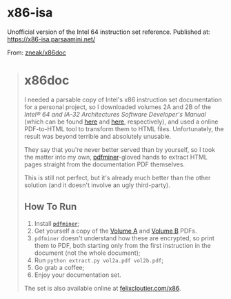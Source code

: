 # x86-isa
Unofficial version of the Intel 64 instruction set reference. Published at: https://x86-isa.parsaamini.net/

From: [zneak/x86doc](https://github.com/zneak/x86doc)
> x86doc
> ======
> 
> I needed a parsable copy of Intel's x86 instruction set documentation for a
> personal project, so I downloaded volumes 2A and 2B of the *Intel® 64 and IA-32
> Architectures Software Developer's Manual* (which can be found [here][1] and
> [here][2], respectively), and used a online PDF-to-HTML tool to transform them
> to HTML files. Unfortunately, the result was beyond terrible and absolutely
> unusable.
> 
> They say that you're never better served than by yourself, so I took the matter
> into my own, [pdfminer][3]-gloved hands to extract HTML pages straight from the
> documentation PDF themselves.
> 
> This is still not perfect, but it's already much better than the other solution
> (and it doesn't involve an ugly third-party).
> 
> How To Run
> ----------
> 
> 1. Install [`pdfminer`][3];
> 2. Get yourself a copy of the [Volume A][1] and [Volume B][2] PDFs.
> 3. `pdfminer` doesn't understand how these are encrypted, so print them to PDF,
> 	both starting only from the first instruction in the document (not the whole
> 	document);
> 4. Run `python extract.py vol2a.pdf vol2b.pdf`;
> 5. Go grab a coffee;
> 6. Enjoy your documentation set.
> 
> The set is also available online at [felixcloutier.com/x86][4].

  [1]: http://www.intel.com/content/dam/www/public/us/en/documents/manuals/64-ia-32-architectures-software-developer-vol-2a-manual.pdf
  [2]: http://www.intel.com/content/dam/www/public/us/en/documents/manuals/64-ia-32-architectures-software-developer-vol-2b-manual.pdf
  [3]: http://www.unixuser.org/~euske/python/pdfminer/
  [4]: http://www.felixcloutier.com/x86/
